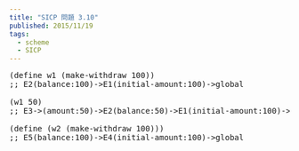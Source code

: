 ```yaml
---
title: "SICP 問題 3.10"
published: 2015/11/19
tags:
  - scheme
  - SICP
---
```



<pre class="code lang-scheme" data-lang="scheme" data-unlink><span class="synSpecial">(</span><span class="synStatement">define</span> w1 <span class="synSpecial">(</span>make-withdraw <span class="synConstant">100</span><span class="synSpecial">))</span>
<span class="synComment">;; E2(balance:100)-&gt;E1(initial-amount:100)-&gt;global</span>

<span class="synSpecial">(</span>w1 <span class="synConstant">50</span><span class="synSpecial">)</span>
<span class="synComment">;; E3-&gt;(amount:50)-&gt;E2(balance:50)-&gt;E1(initial-amount:100)-&gt;global</span>

<span class="synSpecial">(</span><span class="synStatement">define</span> <span class="synSpecial">(</span>w2 <span class="synSpecial">(</span>make-withdraw <span class="synConstant">100</span><span class="synSpecial">)))</span>
<span class="synComment">;; E5(balance:100)-&gt;E4(initial-amount:100)-&gt;global</span>
</pre>


